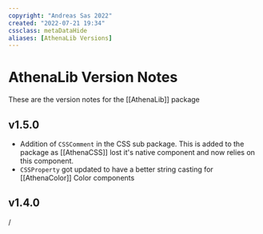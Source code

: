 ```yaml
---
copyright: "Andreas Sas 2022"
created: "2022-07-21 19:34"
cssclass: metaDataHide
aliases: [AthenaLib Versions]
---
```


# AthenaLib Version Notes
These are the version notes for the [[AthenaLib]] package

## v1.5.0
- Addition of `CSSComment` in the CSS sub package.
This is added to the package as [[AthenaCSS]] lost it's native component and now relies on this component.
- `CSSProperty` got updated to have a better string casting for [[AthenaColor]] Color components

## v1.4.0
/